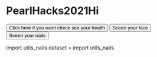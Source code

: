# PearlHacks2021Hi
<button id='btn1' type="button" onclick="function1()"> Click here if you want check see your health</button>
<button id='btn2' type="button" onclick="function2()">Sceen your face</button>
<button id='bt3' type="button" onclick="function3()">Sceen your nails</button>
</div>

import utils_nails
dataset = import utils_nails
